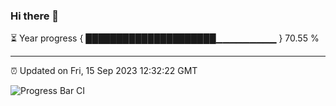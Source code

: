 ### Hi there 👋

⏳ Year progress { █████████████████████▁▁▁▁▁▁▁▁▁ } 70.55 %

---

⏰ Updated on Fri, 15 Sep 2023 12:32:22 GMT

![Progress Bar CI](https://github.com/ZhaoGui/ZhaoGui/workflows/Progress%20Bar%20CI/badge.svg)

